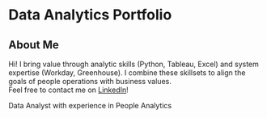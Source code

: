 # Data Analytics Portfolio  
  
## About Me  
Hi! I bring value through analytic skills (Python, Tableau, Excel) and system expertise (Workday, Greenhouse). I combine these skillsets to align the goals of people operations with business values.  
Feel free to contact me on [LinkedIn](https://www.linkedin.com/in/leoykim/)!

Data Analyst with experience in People Analytics
